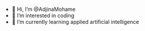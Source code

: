 - 👋 Hi, I’m @AdjinaMohame
- 👀 I’m interested in coding
- 🌱 I’m currently learning applied artificial intelligence 

<!---
AdjinaMohamed/AdjinaMohamed is a ✨ special ✨ repository because its `README.md` (this file) appears on your GitHub profile.
You can click the Preview link to take a look at your changes.
--->
